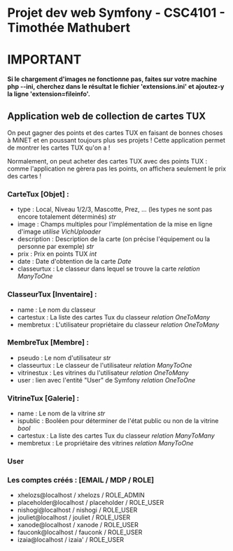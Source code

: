 #  Projet dev web Symfony - CSC4101 - Timothée Mathubert

# IMPORTANT

**Si le chargement d'images ne fonctionne pas, faites sur votre machine php --ini, cherchez dans le résultat le fichier 'extensions.ini' et ajoutez-y la ligne 'extension=fileinfo'.**

## Application web de collection de cartes TUX

On peut gagner des points et des cartes TUX en faisant de bonnes choses à MiNET et en poussant toujours plus ses projets !
Cette application permet de montrer les cartes TUX qu'on a !

Normalement, on peut acheter des cartes TUX avec des points TUX : comme l'application ne gèrera pas les points, on affichera seulement le prix des cartes !

### CarteTux [Objet] :
 - type : Local, Niveau 1/2/3, Mascotte, Prez, ... (les types ne sont pas encore totalement déterminés) *str*
 - image : Champs multiples pour l'implémentation de la mise en ligne d'image *utilise VichUploader*
 - description : Description de la carte (on précise l'équipement ou la personne par exemple) *str*
 - prix : Prix en points TUX *int*
 - date : Date d'obtention de la carte *Date*
 - classeurtux : Le classeur dans lequel se trouve la carte *relation ManyToOne*

### ClasseurTux [Inventaire] :
 - name : Le nom du classeur
 - cartestux : La liste des cartes Tux du classeur *relation OneToMany*
 - membretux : L'utilisateur propriétaire du classeur *relation OneToMany*

### MembreTux [Membre] :
 - pseudo : Le nom d'utilisateur *str*
 - classeurtux : Le classeur de l'utilisateur *relation ManyToOne*
 - vitrinestux : Les vitrines du l'utilisateur *relation OneToMany*
 - user : lien avec l'entité "User" de Symfony *relation OneToOne*

### VitrineTux [Galerie] :
 - name : Le nom de la vitrine *str*
 - ispublic : Booléen pour déterminer de l'état public ou non de la vitrine *bool*
 - cartestux : La liste des cartes Tux du classeur *relation ManyToMany*
 - membretux : Le propriétaire des vitrines *relation ManyToOne*

### User

### Les comptes créés : [EMAIL / MDP / ROLE]
 - xhelozs@localhost / xhelozs / ROLE_ADMIN
 - placeholder@localhost / placeholder / ROLE_USER
 - nishogi@localhost / nishogi / ROLE_USER
 - jouliet@localhost / jouliet / ROLE_USER
 - xanode@localhost / xanode / ROLE_USER
 - fauconk@localhost / fauconk / ROLE_USER
 - izaia@localhost / izaia' / ROLE_USER
 
